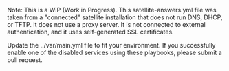 Note: This is a WiP (Work in Progress).
This satellite-answers.yml file was taken from a "connected" satellite installation that
does not run DNS, DHCP, or TFTP.  It does not use a proxy server.  It is not connected
to external authentication, and it uses self-generated SSL certificates.

Update the ../var/main.yml file to fit your environment.
If you successfully enable one of the disabled services using these playbooks,
please submit a pull request.

